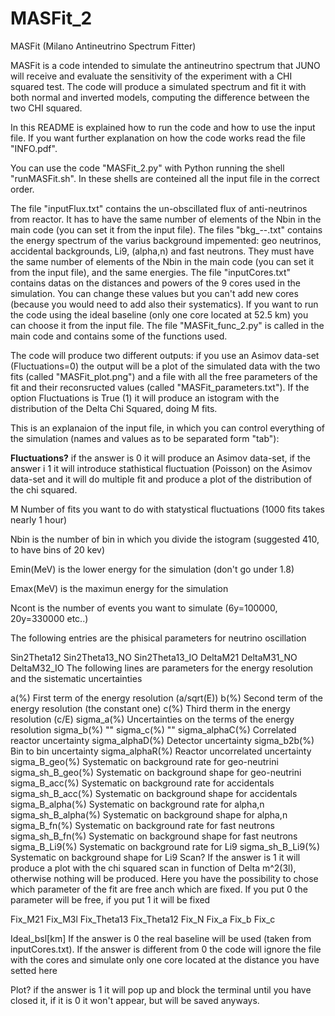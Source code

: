 # MASFit_2
MASFit (Milano Antineutrino Spectrum Fitter)

MASFit is a code intended to simulate the antineutrino spectrum that JUNO will receive and evaluate the sensitivity of the experiment with a CHI squared test. The code will produce a simulated spectrum and fit it with both normal and inverted models, computing the difference between the two CHI squared.

In this README is explained how to run the code and how to use the input file. If you want further explanation on how the code works read the file "INFO.pdf".

You can use the code "MASFit_2.py" with Python running the shell "runMASFit.sh".
In these shells are conteined all the input file in the correct order.

The file "inputFlux.txt" contains the un-obscillated flux of anti-neutrinos from reactor. It has to have the same number of elements of the Nbin in the main code (you can set it from the input file). 
The files "bkg_--.txt" contains the energy spectrum of the varius background impemented: geo neutrinos, accidental backgrounds, Li9, (alpha,n) and fast neutrons. They must have the same number of elements of the Nbin in the main code (you can set it from the input file), and the same energies. 
The file "inputCores.txt" contains datas on the distances and powers of the 9 cores used in the simulation. You can change these values but you can't add new cores (because you would need to add also their systematics). If you want to run the code using the ideal baseline (only one core located at 52.5 km) you can choose it from the input file.
The file "MASFit_func_2.py" is called in the main code and contains some of the functions used. 

The code will produce two different outputs: if you use an Asimov data-set (Fluctuations=0) the output will be a plot of the simulated data with the two fits (called "MASFit_plot.png") and a file with all the free parameters of the fit and their reconsructed values (called "MASFit_parameters.txt"). If the option Fluctuations is True (1) it will produce an istogram with the distribution of the Delta Chi Squared, doing M fits.

This is an explanaion of the input file, in which you can control everything of the simulation (names and values as to be separated form "tab"):

**Fluctuations?** if the answer is 0 it will produce an Asimov data-set, if the answer i 1 it will introduce stathistical fluctuation (Poisson) on the Asimov data-set and it will do multiple fit and produce a plot of the distribution of the chi squared.

M Number of fits you want to do with statystical fluctuations (1000 fits takes nearly 1 hour)

Nbin is the number of bin in which you divide the istogram (suggested 410, to have bins of 20 kev)

Emin(MeV) is the lower energy for the simulation (don't go under 1.8)

Emax(MeV) is the maximun energy for the simulation

Ncont is the number of events you want to simulate (6y=100000, 20y=330000 etc..)

The following entries are the phisical parameters for neutrino oscillation

Sin2Theta12
Sin2Theta13_NO
Sin2Theta13_IO
DeltaM21
DeltaM31_NO
DeltaM32_IO
The following lines are parameters for the energy resolution and the sistematic uncertainties

a(%) First term of the energy resolution (a/sqrt(E))
b(%) Second term of the energy resolution (the constant one)
c(%) Third therm in the energy resolution (c/E)
sigma_a(%) Uncertainties on the terms of the energy resolution
sigma_b(%) ""
sigma_c(%) ""
sigma_alphaC(%) Correlated reactor uncertainty
sigma_alphaD(%) Detector uncertainty
sigma_b2b(%) Bin to bin uncertainty
sigma_alphaR(%) Reactor uncorrelated uncertainty
sigma_B_geo(%) Systematic on background rate for geo-neutrini
sigma_sh_B_geo(%) Systematic on background shape for geo-neutrini
sigma_B_acc(%)	Systematic on background rate for accidentals
sigma_sh_B_acc(%)	Systematic on background shape for accidentals
sigma_B_alpha(%)	Systematic on background rate for alpha,n
sigma_sh_B_alpha(%)	Systematic on background shape for alpha,n
sigma_B_fn(%)	Systematic on background rate for fast neutrons
sigma_sh_B_fn(%)	Systematic on background shape for fast neutrons
sigma_B_Li9(%)	Systematic on background rate for Li9
sigma_sh_B_Li9(%)	Systematic on background shape for Li9
Scan? If the answer is 1 it will produce a plot with the chi squared scan in function of Delta m^2(3l), otherwise nothing will be produced.
Here you have the possibility to chose which parameter of the fit are free anch which are fixed. If you put 0 the parameter will be free, if you put 1 it will be fixed

Fix_M21
Fix_M3l
Fix_Theta13
Fix_Theta12
Fix_N
Fix_a
Fix_b
Fix_c

Ideal_bsl[km]   If the answer is 0 the real baseline will be used (taken from inputCores.txt). If the answer is different from 0 the code will ignore the file with the cores and simulate only one core located at the distance you have setted here

Plot? if the answer is 1 it will pop up and block the terminal until you have closed it, if it is 0 it won't appear, but will be saved anyways.

